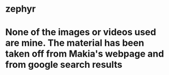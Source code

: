 # zephyr

# None of the images or videos used are mine. The material has been taken off from Makia's webpage and from google search results
